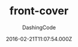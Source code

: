 ---
layout: JamstackTheme
title: front-cover
github: https://github.com/dashingcode/front-cover
demo: https://dashingcode.github.io/front-cover/
author: DashingCode
ssg: Jekyll
date: 2016-02-21T11:07:54.000Z
description: Front Cover jekyll theme
stale: true
---